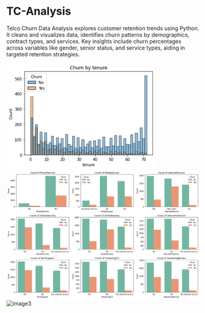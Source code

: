 # TC-Analysis
Telco Churn Data Analysis explores customer retention trends using Python. It cleans and visualizes data, identifies churn patterns by demographics, contract types, and services. Key insights include churn percentages across variables like gender, senior status, and service types, aiding in targeted retention strategies.





![Image1](Churn_by_tenure.png)
![Image2](Churn_by_Services.png)
![image3](Churn_of_Custome_by_Contract.png.png)
